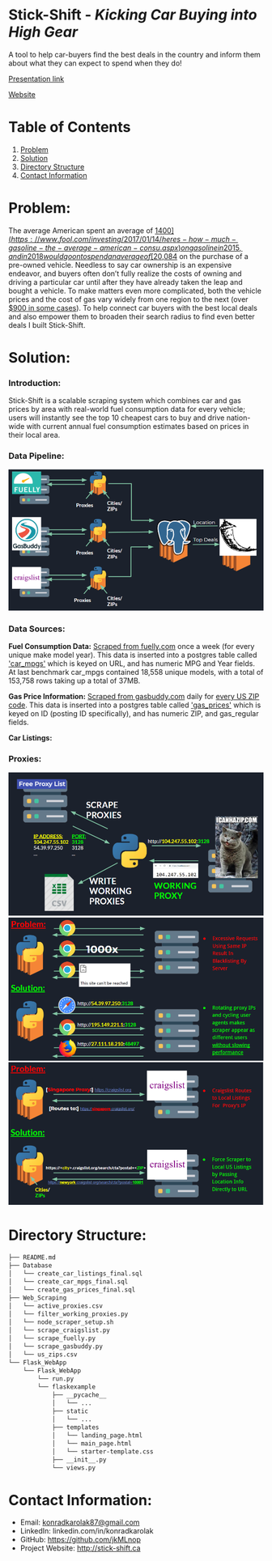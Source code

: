 # Stick-Shift - *Kicking Car Buying into High Gear*
A tool to help car-buyers find the best deals in the country and inform them about what they can expect to spend when they do!

[Presentation link](https://docs.google.com/presentation/d/1wDi4mnvDYej3x5vrNPCKJv7Hc8r0qw_UOUuXyXFpN_w/edit#slide=id.p)

[Website](http://www.stick-shift.ca/)

# Table of Contents
1. [Problem](README.md#problem)
1. [Solution](README.md#solution)
1. [Directory Structure](README.md#directory-structure)
1. [Contact Information](README.md#contact-information)

# Problem:

The average American spent an average of [$1400](https://www.fool.com/investing/2017/01/14/heres-how-much-gasoline-the-average-american-consu.aspx) on gasoline in 2015, and in 2018 would go on to spend an average of [$20,084](https://www.usatoday.com/story/money/cars/2018/11/08/used-car-prices/1928840002/) on the purchase of a pre-owned vehicle. Needless to say car ownership is an expensive endeavor, and buyers often don’t fully realize the costs of owning and driving a particular car until after they have already taken the leap and bought a vehicle. To make matters even more complicated, both the vehicle prices and the cost of gas vary widely from one region to the next (over [$900 in some cases](https://www.businessinsider.com/how-much-the-average-person-spends-on-gas-in-every-state-2019-2)). To help connect car buyers with the best local deals and also empower them to broaden their search radius to find even better deals I built Stick-Shift. 

# Solution:

### Introduction:
Stick-Shift is a scalable scraping system which combines car and gas prices by area with real-world fuel consumption data for every vehicle; users will instantly see the top 10 cheapest cars to buy and drive nation-wide with current annual fuel consumption estimates based on prices in their local area.

### Data Pipeline:
![alt text][pipeline]

[pipeline]: https://github.com/jkMLnop/Stick-Shift/blob/master/pipeline_image.PNG "Stick-Shift Data Pipeline"

### Data Sources:
**Fuel Consumption Data:**
[Scraped from fuelly.com](https://github.com/jkMLnop/Stick-Shift/blob/master/Web_Scraping/scrape_fuelly.py) once a week (for every unique make model year). This data is inserted into a postgres table called ['car_mpgs'](https://github.com/jkMLnop/Stick-Shift/blob/master/Database/create_car_mpgs_final.sql) which is keyed on URL, and has numeric MPG and Year fields. At last benchmark car_mpgs contained 18,558 unique models, with a total of 153,758 rows taking up a total of 37MB. 

**Gas Price Information:**
[Scraped from gasbuddy.com](https://github.com/jkMLnop/Stick-Shift/blob/master/Web_Scraping/scrape_gasbuddy.py) daily for [every US ZIP code](https://raw.githubusercontent.com/jkMLnop/Stick-Shift/master/Web_Scraping/us_zips.csv). This data is inserted into a postgres table called ['gas_prices'](https://github.com/jkMLnop/Stick-Shift/blob/master/Database/create_gas_prices_final.sql) which is keyed on ID (posting ID specifically), and has numeric ZIP, and gas_regular fields. 

**Car Listings:**


### Proxies:
![alt text][proxy_scraping]
![alt text][proxy_rotation]
![alt text][craigslist_routing]


[proxy_scraping]: https://github.com/jkMLnop/Stick-Shift/blob/master/proxy_scraping_image.PNG "Proxy Scraping Method"
[proxy_rotation]: https://github.com/jkMLnop/Stick-Shift/blob/master/proxy_rotation_image.PNG "Proxy Rotation Rationale & Method"
[craigslist_routing]: https://github.com/jkMLnop/Stick-Shift/blob/master/craigslist_routing.PNG "Craigslist Routing Workaround"
# Directory Structure:

    ├── README.md 
    ├── Database
    │   └── create_car_listings_final.sql
    │   └── create_car_mpgs_final.sql
    │   └── create_gas_prices_final.sql
    ├── Web_Scraping
    │   └── active_proxies.csv
    │   └── filter_working_proxies.py
    │   └── node_scraper_setup.sh
    │   └── scrape_craigslist.py
    │   └── scrape_fuelly.py
    │   └── scrape_gasbuddy.py
    │   └── us_zips.csv
    └── Flask_WebApp
        └── Flask_WebApp
            └── run.py
            └── flaskexample
                ├── __pycache__
                │   └── ...
                ├── static
                │   └── ...
                ├── templates
                │   └── landing_page.html
                │   └── main_page.html
                │   └── starter-template.css
                ├── __init__.py
                └── views.py

# Contact Information:
* Email:    konradkarolak87@gmail.com
* LinkedIn: linkedin.com/in/konradkarolak
* GitHub:   https://github.com/jkMLnop
* Project Website: http://stick-shift.ca
